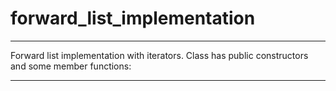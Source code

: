 # forward_list_implementation

<hr>
Forward list implementation with iterators. Class has public constructors and some member functions:
<hr>
